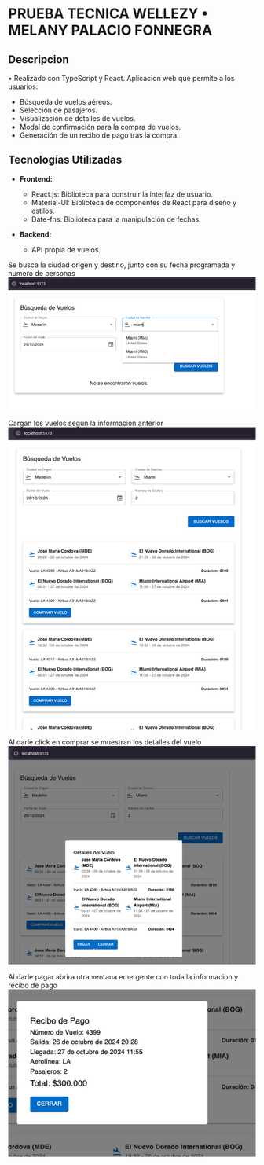 # PRUEBA TECNICA WELLEZY • MELANY PALACIO FONNEGRA

## Descripcion
•⁠  ⁠Realizado con TypeScript y React. Aplicacion web que permite a los usuarios:

- Búsqueda de vuelos aéreos.
- Selección de pasajeros.
- Visualización de detalles de vuelos.
- Modal de confirmación para la compra de vuelos.
- Generación de un recibo de pago tras la compra.

## Tecnologías Utilizadas

- **Frontend:**
  - React.js: Biblioteca para construir la interfaz de usuario.
  - Material-UI: Biblioteca de componentes de React para diseño y estilos.
  - Date-fns: Biblioteca para la manipulación de fechas.

- **Backend:**
  - API propia de vuelos.

Se busca la ciudad origen y destino, junto con su fecha programada y numero de personas ![Imagen que indica la busqueda de ciudad origen y destino](img/BusquedaCiudades.png)

Cargan los vuelos segun la informacion anterior ![imagen con los vuelos disponibles](img/CargaVuelos.png)  

Al darle click en comprar se muestran los detalles del vuelo ![Imagen con los detalles del vuelo](img/InformacionVuelos.png)

Al darle pagar abrira otra ventana emergente con toda la informacion y recibo de pago ![imagen de popup con la informacion y recibo de pago](img/ReciboFinal.png)
